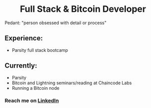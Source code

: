 <h1 align="center">Full Stack & Bitcoin Developer</h1>

Pedant: "person obsessed with detail or process"

## Experience:
- Parsity full stack bootcamp

## Currently:
- Parsity
- Bitcoin and Lightning seminars/reading at Chaincode Labs
- Running a Bitcoin node

### Reach me on [LinkedIn](https://www.linkedin.com/in/damian-goodenough/)

<!--
**daGoodenough/daGoodenough** is a ✨ _special_ ✨ repository because its `README.md` (this file) appears on your GitHub profile.

Here are some ideas to get you started:

- 🔭 I’m currently working on learning full-stack development at Parsity
- 🌱 I’m currently learning ...
- 👯 I’m looking to collaborate on ...
- 🤔 I’m looking for help with ...
- 💬 Ask me about ...
- 📫 How to reach me: ...
- 😄 Pronouns: ...
- ⚡ Fun fact: ...
-->
